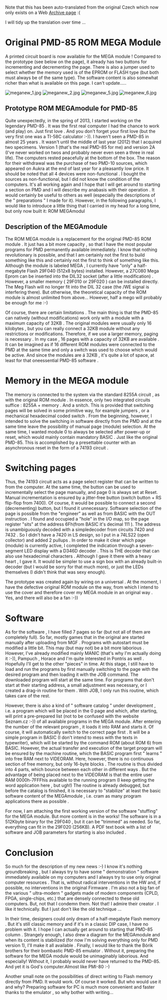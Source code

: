 Note that this has been auto-translated from the original Czech which now only exists on a Web [Archive page](https://web.archive.org/web/20170906110934/http://www.nostalcomp.cz/pmd_megamodul.php) :(<br>

I will tidy up the translation over time ... <br>

# Original PMD-85 ROM MEGA Module
A printed circuit board is now available for the MEGA module ! Compared to the prototype (see below on the page), it already has two buttons for incrementing and decrementing the page. There is also a jumper used to select whether the memory used is of the EPROM or FLASH type (but both must always be of the same type). The software content is also somewhat richer than what is available on this page. I can't update.....

![meganew_1.jpg](meganew_1.jpg)
![meganew_2.jpg](meganew_2.jpg)
![meganew_5.jpg](meganew_5.jpg)
![meganew_6.jpg](meganew_6.jpg)

## Prototype ROM MEGAmodule for PMD-85
Quite unexpectedly, in the spring of 2013, I started working on the legendary PMD-85 . It was the first real computer I had the chance to work (and play) on. Just first love . And you don't forget your first love (but the very first one was a TI-58C calculator :-)). I haven't seen a PMD-85 in almost 25 years . It wasn't until the middle of last year (2012) that I acquired two specimens. Version 1 (that's the real PMD-85 for me) and version 2A (I've never worked on twos and probably never even seen a three in real life). The computers rested peacefully at the bottom of the box. The reason for their withdrawal was the purchase of two PMD-10 sources, which appeared on Aukra at the end of last year for a pleasantly low price. It should be noted that all 4 devices were non-functional . I bought the sources as non-functional, but I did not know the condition of the computers. It's all working again and I hope that I will get around to starting a section on PMD and I will describe my anabasis with their operation . It would certainly be useful to others as well (especially the descriptions of the " preparations " I made for it). However, in the following paragraphs, I would like to introduce a little thing that I carried in my head for a long time, but only now built it: ROM MEGAmodul

## Description of the MEGAmodule
The ROM MEGA module is a replacement for the original PMD-85 ROM module . It just has a bit more capacity , so that I have the most popular programs for PMD permanently available immediately. I know that nothing revolutionary is possible, and that I am certainly not the first to build something like this and certainly not the first to think of something like this. Although the module is labeled MEGA , I currently have "only" a half- megabyte Flash 29F040 (512x8 bytes) installed. However, a 27C080 Mega Eprom can be inserted into the DIL32 socket (after a little modification) . However, a smaller memory ( 29F010 or 29F020 ) can be installed directly. The Meg Flash will no longer fit into the DIL 32 case (the /WE signal is interfering there). But otherwise, the theoretical capacity of the ROM module is almost unlimited from above... However, half a mego will probably be enough for me :-)

Of course, there are certain limitations . The main thing is that the PMD-85 can natively (without modifications) work only with a module with a maximum capacity of 32KB . The original modules were usually only 16 kilobytes , but you can really connect a 32KB module without any restrictions or modifications. Therefore, if we use a larger memory, paging is necessary . In my case , 16 pages with a capacity of 32KB are available . It can be imagined as if 16 different ROM modules were connected to the PMD at the same time and only a switch was used to choose which would be active. And since the modules are á 32KB , it's quite a lot of space, at least for that oneessential PMD-85 software .

# Memory in the MEGA module
The memory is connected to the system via the standard 8255A circuit , as with the original ROM module . In essence, only two integrated circuits suffice : 8255A + memory . And a snitch. This is provided that switching pages will be solved in some primitive way, for example jumpers , or a mechanical hexadecimal coded switch . From the beginning, however, I intended to solve the switching in software directly from the PMD and at the same time leave the possibility of manual page (module) selection. At the same time, I wanted module 0 to always be selected after power-up or reset, which would mainly contain mandatory BASIC . Just like the original PMD-85. This is accomplished by a presettable counter with an asynchronous reset in the form of a 74193 circuit .

# Switching pages
Thus, the 74193 circuit acts as a page select register that can be written to from the computer. At the same time, the button can be used to incrementally select the page manually, and page 0 is always set at Reset. Manual incrementation is ensured by a jitter-free button (switch button + RS flip-flop from 7400). Of course, it would be possible to connect a second (decrementing) button, but I found it unnecessary. Software selection of the page is possible from the "engineer" as well as from BASIC with the OUT instruction . I found and occupied a "hole" in the I/O map, so the page register "sits" at the address 6Fh(from BASIC it's decimal 111 ). The address is unambiguously decoded with a simpledecoder from circuits 7420 and 7432 . So I didn't have a 7420 in LS design, so I put in a 74LS22 (open collector) and added 2 pullups . In order to make it clear which page (module) is currently active, I completed the indication through a seven-segment LED display with a D346D decoder . This is THE decoder that can also use hexadecimal characters . Although I gave it there with a heavy heart , I gave it. It would be simpler to use a sign box with an already built-in decoder (but I would be sorry for that much more), or just the LEDs themselves (I didn't think that was sexy enough).

The prototype was created again by wiring on a universal . At the moment, I have the defective original ROM module on the way, from which I intend to use the cover and therefore cover my MEGA module in an original way . Yes, and there will also be a fan :-))

# Software
As for the software , I have filled 7 pages so far (but not all of them are completely full). So far, mostly games that in the original are started manually after uploading from MGF . Programs with autostart must be modified a little bit. This may (but may not) be a bit more laborious . However, I've already modified mainly MANIC (that's why I'm actually doing it :-)), Pampuch , Horace and I'm quite interested in Pontris as well . Hopefully I'll get to the other "pieces" in time. At this stage, I still have to load and run the programs by first manually switching to the page with the desired program and then loading it with the JOB command. The downloaded program will start at the same time. For programs that don't start at their starting address, a small adjustment was necessary, or I created a drag-in routine for them . With JOB, I only run this routine, which takes care of the rest.

However, there is also a kind of " software catalog " under development , i.e. a program which will be placed in the 0 page and which, after starting, will print a pre-prepared list (not to be confused with the website Seznam.cz :-)) of all available programs in the MEGA module. After entering the number of the relevant program , it loads it into RAM and starts it. Of course, it will automatically switch to the correct page first . It will be a simple program in BASIC (I don't intend to mess with the texts in typewriter), which will be started by the command ROM (about ROM 6) from BASIC. However, the actual transfer and execution of the target program will be ensured by the machine routine, which the BASIC program first " learns " into free RAM next to VIDEORAM. Here, however, there is no continuous section of free memory, but only 16-byte blocks . The routine is thus divided into 4 parts, which bounce between each other in different ways . But the advantage of being placed next to the VIDEORAM is that the entire user RAM 0000h-7FFFhis available to the running program (I keep getting the word application here , but ugh!) The routine is already debugged, but before the catalog is finished, it is necessary to "stabilize" at least the basic software content of the MEGAmodule , i.e. cram as many program applications there as possible .

For now, I am attaching the first working version of the software "stuffing" for the MEGA module. But more content is in the works! The software is in a 512Kbyte binary for the 29F040 , but it can be "trimmed" as needed. So far, everything can fit in the 29F020 (256KB). A PDF text book with a list of software and JOB parameters for starting is also included .

# Conclusion
So much for the description of my new news :-) I know it's nothing groundbreaking , but I always try to have some " demonstration " software immediately available on my computers and I always try to use only original computer resources . That is, without radical interventions in the HW and, if possible, no interventions in the original Firmware . I'm also not a big fan of the various " ultra-modern " gadgets made of modern components (CPLD, FPGA, single-chips, etc.) that are densely connected to these old computers. But, not that I condemn them. Not that! I admire their creator . I like it technically. But I just don't like the old technique ...

In their time, designers could only dream of a half-megabyte Flash memory . But it's still classic memory and if it's in a classic DIP case, I have no problem with it. I hope I can actually get around to starting that PMD-85 column . Strangely enough, I also drew a diagram for the MEGAmodule and when its content is stabilized (for now I'm solving everything only for PMD version 1), I'll make it all available . Finally, I would like to thank the Bórik brothers for their bombastic PMD-85 emulator . Without it, preparing the software for the MEGA module would be unimaginably laborious. And especially! Without it, I probably would never have returned to the PMD-85. And yet it is God's computer.Almost like PMI-80 :-)

Another small note on the possibilities of direct writing to Flash memory directly from PMD. It would work. Of course it worked. But who would use it and why? Preparing software for PC is much more convenient and faster thanks to the emulator , so why bother with writing...